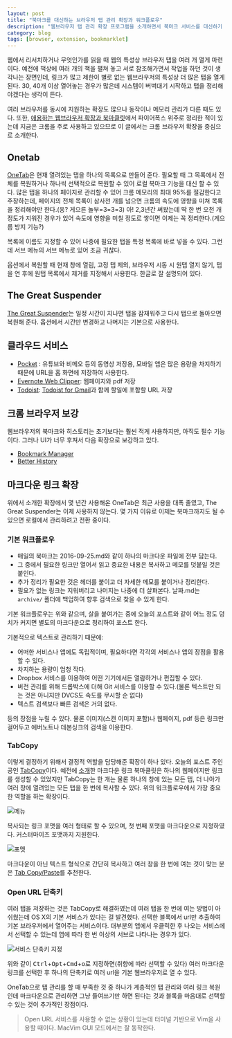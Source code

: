 ```yaml
---
layout: post
title: "북마크를 대신하는 브라우저 탭 관리 확장과 워크플로우"
description: "웹브라우저 탭 관리 확장 프로그램을 소개하면서 북마크 서비스를 대신하기 위해 로컬에서 마크다운 을 활용한 텍스트 기반 워크플로우를 간단히 소개한다."
category: blog
tags: [browser, extension, bookmarklet]
---
```


웹에서 리서치하거나 무엇인가를 읽을 때 웹의 특성상 브라우저 탭을 여러 개 열게 마련이다. 예전에 책상에 여러 개의 책을 펼쳐 놓고 서로 참조해가면서 작업을 하던 것이 생각나는 장면인데, 링크가 많고 제한이 별로 없는 웹브라우저의 특성상 더 많은 탭을 열게 된다. 30, 40개 이상 열어놓는 경우가 많은데 시스템이 버벅대기 시작하고 탭을 정리해야겠다는 생각이 든다.

여러 브라우저를 동시에 지원하는 확장도 많으나 동작이나 메모리 관리가 다른 때도 있다. 또한, [애용하는 웹브라우저 확장과 북마클릿](https://nolboo.kim/blog/2015/05/02/browser-extension-bookmarklet/)에서 파이어폭스 위주로 정리한 적이 있는데 지금은 크롬을 주로 사용하고 있으므로 이 글에서는 크롬 브라우저 확장을 중심으로 소개한다.

## Onetab

[OneTab](https://chrome.google.com/webstore/detail/onetab/chphlpgkkbolifaimnlloiipkdnihall?hl=ko)은 현재 열려있는 탭을 하나의 목록으로 만들어 준다. 필요할 때 그 목록에서 전체를 복원하거나 하나씩 선택적으로 복원할 수 있어 로컬 북마크 기능을 대신 할 수 있다. 많은 탭을 하나의 페이지로 관리할 수 있어 크롬 메모리의 최대 95%를 절감한다고 주장하는데, 페이지의 전체 목록이 삼사천 개를 넘으면 크롬의 속도에 영향을 미쳐 목록을 정리해야만 한다.(응? 게으른 놀부=3=3=3) 아! 2,3년간 써왔는데 딱 한 번 오천 개 정도가 지워진 경우가 있어 속도에 영향을 미칠 정도로 쌓이면 이제는 꼭 정리한다.(게으름 방지 기능?)

목록에 이름도 지정할 수 있어 나중에 필요한 탭을 특정 목록에 바로 넣을 수 있다. 그런데 서브 메뉴의 서브 메뉴로 있어 조금 귀찮다.

옵션에서 복원할 때 현재 창에 열림, 고정 탭 제외, 브라우저 시동 시 원탭 열지 않기, 탭을 연 후에 원탭 목록에서 제거를 지정해서 사용한다. 한글로 잘 설명되어 있다.

## The Great Suspender

[The Great Suspender](https://chrome.google.com/webstore/detail/the-great-suspender/klbibkeccnjlkjkiokjodocebajanakg)는 일정 시간이 지나면 탭을 잠재워주고 다시 탭으로 돌아오면 복원해 준다. 옵션에서 시간만 변경하고 나머지는 기본으로 사용한다.

## 클라우드 서비스 

- [Pocket](https://chrome.google.com/webstore/detail/save-to-pocket/niloccemoadcdkdjlinkgdfekeahmflj?hl=ko) : 유튜브와 비메오 등의 동영상 저장용, 모바일 앱은 많은 용량을 차지하기 때문에 URL을 홈 화면에 저장하여 사용한다.
- [Evernote Web Clipper](https://evernote.com/intl/ko/webclipper/): 웹페이지와 pdf 저장
- [Todoist](https://chrome.google.com/webstore/detail/todoist-to-do-list-and-ta/jldhpllghnbhlbpcmnajkpdmadaolakh): [Todoist for Gmail](https://chrome.google.com/webstore/detail/todoist-for-gmail/clgenfnodoocmhnlnpknojdbjjnmecff)과 함께 할일에 포함할 URL 저장

## 크롬 브라우저 보강

웹브라우저의 북마크와 히스토리는 초기보다는 훨씬 적게 사용하지만, 아직도 필수 기능이다. 그러나 UI가 너무 후져서 다음 확장으로 보강하고 있다.

- [Bookmark Manager](https://chrome.google.com/webstore/detail/bookmark-manager/gmlllbghnfkpflemihljekbapjopfjik)
- [Better History](https://chrome.google.com/webstore/detail/better-history/obciceimmggglbmelaidpjlmodcebijb)

## 마크다운 링크 확장

위에서 소개한 확장에서 몇 년간 사용해온 OneTab은 최근 사용을 대폭 줄였고, The Great Suspender는 이제 사용하지 않는다. 몇 가지 이유로 이제는 북마크까지도 될 수 있으면 로컬에서 관리하려고 전환 중이다.

### 기본 워크플로우

- 매일의 북마크는 2016-09-25.md와 같이 하나의 마크다운 파일에 전부 담는다.
- 그 중에서 필요한 링크만 열어서 읽고 중요한 내용은 복사하고 메모를 덧붙일 것은 붙인다.
- 추가 정리가 필요한 것은 헤더를 붙이고 더 자세한 메모를 붙이거나 정리한다.
- 필요가 없는 링크는 지워버리고 나머지는 나중에 더 살펴본다. 날짜.md는 `archive/` 폴더에 백업하여 향후 검색으로 찾을 수 있게 한다.

기본 워크플로우는 위와 같으며, 살을 붙여가는 중에 오늘의 포스트와 같이 어느 정도 덩치가 커지면 별도의 마크다운으로 정리하여 포스트 한다.

기본적으로 텍스트로 관리하기 때문에:

- 어떠한 서비스나 앱에도 독립적이며, 필요하다면 각각의 서비스나 앱의 장점을 활용할 수 있다.
- 차지하는 용량이 엄청 작다. 
- Dropbox 서비스를 이용하여 어떤 기기에서든 열람하거나 편집할 수 있다.
- 버전 관리를 위해 드롭박스에 더해 Git 서비스를 이용할 수 있다.(물론 텍스트만 되는 것은 아니지만 DVCS도 속도를 무시할 순 없다)
- 텍스트 검색보다 빠른 검색은 거의 없다.

등의 장점을 누릴 수 있다. 물론 이미지(스캔 이미지 포함)나 웹페이지, pdf 등은 링크만 걸어두고 에버노트나 데본싱크의 검색을 이용한다.

### TabCopy

이렇게 결정하기 위해서 결정적 역할을 담당해준 확장이 하나 있다. 오늘의 포스트 주인공인  [TabCopy](https://chrome.google.com/webstore/detail/tabcopy/micdllihgoppmejpecmkilggmaagfdmb)이다. 예전에 [소개](https://nolboo.kim/blog/2015/05/02/browser-extension-bookmarklet/)한 마크다운 링크 북마클릿은 하나의 웹페이지만 링크를 생성할 수 있었지만 TabCopy는 한 개는 물론 하나의 창에 있는 모든 탭, 더 나아가 여러 창에 열려있는 모든 탭을 한 번에 복사할 수 있다. 위의 워크플로우에서 가장 중요한 역할을 하는 확장이다.

![메뉴](https://c5.staticflickr.com/9/8332/29877571436_15ffe2daf8_c.jpg)

복사되는 링크 포맷을 여러 형태로 할 수 있으며, 첫 번째 포맷을 마크다운으로 지정하였다. 커스터마이즈 포맷까지 지원한다.

![포맷](https://c4.staticflickr.com/9/8176/29912628675_182a00ab89_z.jpg)

마크다운이 아닌 텍스트 형식으로 간단히 복사하고 여러 창을 한 번에 여는 것이 맞는 분은 [Tab Copy/Paste](https://chrome.google.com/webstore/detail/tab-copypaste/nbfccmdfpollpgjnbghmnkmgimliookh)를 추천한다.

### Open URL 단축키

여러 탭을 저장하는 것은 TabCopy로 해결하였는데 여러 탭을 한 번에 여는 방법이 아쉬웠는데 OS X의 기본 서비스가 있다는 걸 발견했다. 선택한 블록에서 url만 추출하여 기본 브라우저에서 열어주는 서비스이다. 대부분의 앱에서 우클릭한 후 나오는 서비스에서 선택할 수 있는데 앱에 따라 한 번 이상의 서브로 나타나는 경우가 있다.

![서비스 단축키 지정](https://c4.staticflickr.com/9/8558/29828478051_1e0f687ce7_c.jpg)

위와 같이 <kbd>Ctrl</kbd>+<kbd>Opt</kbd>+<kbd>Cmd</kbd>+<kbd>o</kbd>로 지정하면(취향에 따라 선택할 수 있다) 여러 마크다운 링크를 선택한 후 하나의 단축키로 여러 url을 기본 웹브라우저로 열 수 있다. 

OneTab으로 탭 관리를 할 때 부족한 것 중 하나가 계층적인 탭 관리와 여러 링크 복원인데 마크다운으로 관리하면 그냥 들여쓰기만 하면 된다는 것과 블록을 마음대로 선택할 수 있는 것이 추가적인 장점이다.

> Open URL 서비스를 사용할 수 없는 상황이 있는데 터미널 기반으로 Vim을 사용할 때이다. MacVim GUI 모드에서는 잘 동작한다. 



